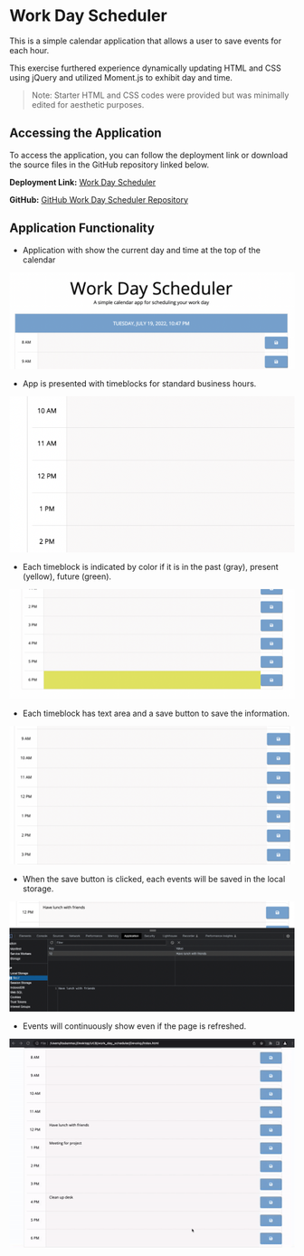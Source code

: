 # Work Day Scheduler

This is a simple calendar application that allows a user to save events for each hour. 

This exercise furthered experience dynamically updating HTML and CSS using jQuery and utilized Moment.js to exhibit day and time.

>Note: Starter HTML and CSS codes were provided but was minimally edited for aesthetic purposes. 

## Accessing the Application

To access the application, you can follow the deployment link or download the source files in the GitHub repository linked below.

<p><strong>Deployment Link:</strong> <a href="https://itsdenmat.github.io/work_day_scheduler/">Work Day Scheduler</a></p>
<p><strong>GitHub:</strong> <a href="https://github.com/itsDenMat/work_day_scheduler">GitHub Work Day Scheduler Repository</a></p>

## Application Functionality

* Application with show the current day and time at the top of the calendar
<img src="./assets/date-time.png">

* App is presented with timeblocks for standard business hours.
<img src="./assets/time-business-hour.png">

* Each timeblock is indicated by color if it is in the past (gray), present (yellow), future (green).
<img src="./assets/colored-block.png">

* Each timeblock has text area and a save button to save the information.
<img src="./assets/text-area-savebtn.png">

* When the save button is clicked, each events will be saved in the local storage.
<img src="./assets/local-storage.png">

* Events will continuously show even if the page is refreshed.
<img src="./assets/refresh-page.gif">